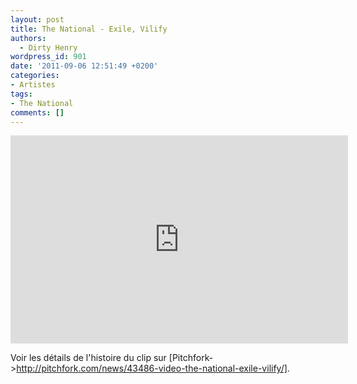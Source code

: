 ```yaml
---
layout: post
title: The National - Exile, Vilify
authors:
  - Dirty Henry
wordpress_id: 901
date: '2011-09-06 12:51:49 +0200'
categories:
- Artistes
tags:
- The National
comments: []
---
```

<iframe width="540" height="333" src="http://www.youtube.com/embed/M4X6q7rKGd0" frameborder="0" allowfullscreen></iframe>

Voir les détails de l'histoire du clip sur [Pitchfork->http://pitchfork.com/news/43486-video-the-national-exile-vilify/].
